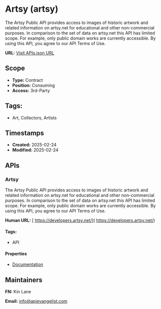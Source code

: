 # Artsy (artsy)
The Artsy Public API provides access to images of historic artwork and related information on artsy.net for educational and other non-commercial purposes. In comparison to the set of data on artsy.net this API has limited scope. For example, only public domain works are currently accessible. By using this API, you agree to our API Terms of Use. 

**URL:** [Visit APIs.json URL](https://raw.githubusercontent.com/api-evangelist/artsy/refs/heads/main/apis.yml)

## Scope

- **Type:** Contract 
- **Position:** Consuming 
- **Access:** 3rd-Party 

## Tags:

 - Art, Collectors, Artists

## Timestamps

- **Created:** 2025-02-24 
- **Modified:** 2025-02-24 

## APIs

### Artsy
The Artsy Public API provides access to images of historic artwork and related information on artsy.net for educational and other non-commercial purposes. In comparison to the set of data on artsy.net this API has limited scope. For example, only public domain works are currently accessible. By using this API, you agree to our API Terms of Use. 

**Human URL:** [ https://developers.artsy.net/]( https://developers.artsy.net/)


#### Tags:

 - API

#### Properties

- [Documentation]( https://developers.artsy.net/)

## Maintainers

**FN:** Kin Lane

**Email:** info@apievangelist.com

